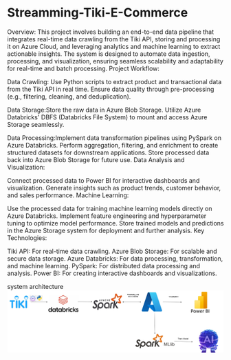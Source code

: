 # Streamming-Tiki-E-Commerce
Overview:
This project involves building an end-to-end data pipeline that integrates real-time data crawling from the Tiki API, storing and processing it on Azure Cloud, and leveraging analytics and machine learning to extract actionable insights. The system is designed to automate data ingestion, processing, and visualization, ensuring seamless scalability and adaptability for real-time and batch processing.
Project Workflow:

Data Crawling: Use Python scripts to extract product and transactional data from the Tiki API in real time.
Ensure data quality through pre-processing (e.g., filtering, cleaning, and deduplication).  


Data Storage:Store the raw data in Azure Blob Storage.
Utilize Azure Databricks' DBFS (Databricks File System) to mount and access Azure Storage seamlessly. 


Data Processing:Implement data transformation pipelines using PySpark on Azure Databricks.
Perform aggregation, filtering, and enrichment to create structured datasets for downstream applications.
Store processed data back into Azure Blob Storage for future use.
Data Analysis and Visualization:

Connect processed data to Power BI for interactive dashboards and visualization.
Generate insights such as product trends, customer behavior, and sales performance.
Machine Learning:

Use the processed data for training machine learning models directly on Azure Databricks.
Implement feature engineering and hyperparameter tuning to optimize model performance.
Store trained models and predictions in the Azure Storage system for deployment and further analysis.
Key Technologies:

Tiki API: For real-time data crawling.
Azure Blob Storage: For scalable and secure data storage.
Azure Databricks: For data processing, transformation, and machine learning.
PySpark: For distributed data processing and analysis.
Power BI: For creating interactive dashboards and visualizations.


system architecture
![alt text](pipeline.jpg)

